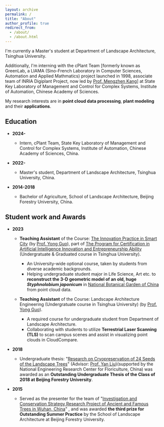 ```yaml
---
layout: archive
permalink: /
title: "About"
author_profile: true
redirect_from: 
  - /about/
  - /about.html
---
```

<!--
I'm now looking for opportunities as an intern/visiting student/research assistant in a suitable research team for further study.
-->

I'm currently a Master's student at Department of Landscape Architecture, Tsinghua University.

Additionally, I'm interning with the cPlant Team [formerly known as GreenLab, a LIAMA (Sino-French Laboratory in Computer Sciences, Automation and Applied Mathmatics) project launched in 1998, associate team of INRIA Digiplant Project, now led by [Prof. Mengzhen Kang](https://people.ucas.ac.cn/~kangmengzhen?language=en)] at State Key Laboratory of Management and Control for Complex Systems, Institute of Automation, Chinese Academy of Sciences.

My research interests are in **point cloud data processing**, **plant modeling** and their **applications**.

<!--
* **Point clouds data processing:**<br>
  The first time I encountered point clouds was in an engineering project. At that time, point clouds, as a novel type of surveying data, provided precise three-dimensional spatial information for the real world, including terrain, vegetation, buildings, and various other elements. This data served as the foundation for quantitative data analysis in engineering projects.<br>

  Processing and analyzing point cloud data can reveal valuable information about the real world, enabling quantitative descriptions of reality. Additionally, this information can be applied in various fields of research such as ecology, forestry, plant science and many other engineering fields.<br> 

* **Plant modeling:**<br>
  During my undergraduate studies, my research on  plant germplasm conservation laid the groundwork for my interest in plant modeling. My first published paper discussed how to reconstruct three-dimensional models of ancient trees using point cloud data, and how to extract information from them, thereby contributing to the conservation of ancient trees.<br>

  After reading numerous existing research papers, I learned that three-dimensional modeling of plants is relevant in multiple fields. Functional-Structral Plant Model(FSPM) has been established in both computer graphics and plant science field, used to represent plant structure and the physiological or physical processes of its growth development[^1].<br>
  
  Moreover, point clouds provide authentic three-dimensional configuration parameters for plant within specific spatiotemporal contexts.Therefore, the integration of FSPM with point clouds is also a research direction that interests me.<br>

* **Applications:**<br>
  As mentioned above, the real world provides an application scenario for both aspects. Many existing scientific problems can be addressed using new technological methods, which is also a direction I hope to explore.<br>
-->


Education
------

* **2024-**

  * Intern, cPlant Team, State Key Laboratory of Management and Control for Complex Systems, Institute of Automation, Chinese Academy of Sciences, China.

* **2022-**

  * Master's student, Department of Landscape Architecture, Tsinghua University, China.

* **2014-2018**

  * Bachelor of Agriculture, School of Landscape Architecture, Beijing Forestry University, China.

Student work and Awards
------

* **2023**

  * **Teaching Assistant** of the Course: [The Innovation Practice in Smart City](https://www.icenter.tsinghua.edu.cn/info/1034/2151.htm) (by [Prof. Yong Guo](http://www.arch.tsinghua.edu.cn/info/rw_fjly/1979)), part of [The Program for Certification in Artificial Intelligence Innovation and Entrepreneurship Ability](https://www.icenter.tsinghua.edu.cn/info/1034/2155.htm) (Undergratuate & Graduated course in Tsinghua University). 
    * An University-wide optional course, taken by students from diverse academic backgrounds.
    * Helping undergraduate student major in Life Science, Art etc. to **reconstruct the 3-D geometric model of an old, huge *Styphnolobium japonicum*** in [National Botanical Garden of China](http://www.chnbg.cn/en_home.html) from point cloud data.

  * **Teaching Assistant** of the Course: Landscape Architecture Engineering (Undergratuate course in Tsinghua University) (by [Prof. Yong Guo](http://www.arch.tsinghua.edu.cn/info/rw_fjly/1979)). 
    * A required course for undergraduate student from Department of Landscape Architecture.
    * Collaborating with students to utilize **Terrestrial Laser Scanning (TLS)** to scan campus scenes and assist in visualizing point clouds in CloudCompare.

* **2018**
  
  * Undergraduate thesis: "[Research on Cryopreservation of 24 Seeds of the Landscape Trees](https://yuxuannsun.github.io/Publications/thesis-001)" (Advisor: [Prof. Yan Liu](https://sola.bjfu.edu.cn/cn/teachers/office/js/378911.html))(supported by the National Engineering Research Center for Floriculture, China) was awarded as an **Outstanding Undergraduate Thesis of the Class of 2018 at Beijing Forestry University**.

* **2015**

  * Served as the presenter for the team of "[Investigation and Conservation Strategy Research Project of Ancient and Famous Trees in Wuhan, China](https://yuxuannsun.github.io/posts/2015/09/blog-project-001)" , and was awarded **the third prize for Outstanding Summer Practice** by the School of Landscape Architecture at Beijing Forestry University.



<!--
[^1]: <span style="font-size: 1.8em;">[J. Vos, J. B. Evers, G. H. Buck-Sorlin, B. Andrieu, M. Chelle, P. H. B. de Visser, Functional–structural plant modelling: a new versatile tool in crop science, Journal of Experimental Botany, Volume 61, Issue 8, May 2010, Pages 2101–2115](https://doi.org/10.1093/jxb/erp345)</span>
-->